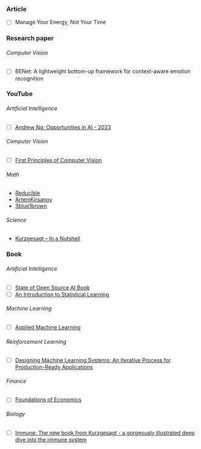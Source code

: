 ### Article

- [ ] Manage Your Energy, Not Your Time
### Research paper
###### Computer Vision

- [ ] BENet: A lightweight bottom-up framework for context-aware emotion recognition
### YouTube
###### Artificial Intelligence

- [ ] [Andrew Ng: Opportunities in AI - 2023](https://www.youtube.com/watch?v=5p248yoa3oE)
###### Computer Vision

- [ ] [First Principles of Computer Vision](https://www.youtube.com/@firstprinciplesofcomputerv3258)
###### Math

- [Reducible](https://www.youtube.com/@Reducible)
- [ArtemKirsanov](https://www.youtube.com/@ArtemKirsanov)
- [3blue1brown](https://www.youtube.com/@3blue1brown)
###### Science

- [Kurzgesagt – In a Nutshell](https://www.youtube.com/@Kurzgesagt)
### Book
###### Artificial Intelligence

- [ ] [State of Open Source AI Book](https://book.premai.io/state-of-open-source-ai/)
- [ ] [An Introduction to Statistical Learning](https://www.statlearning.com/)
###### Machine Learning

- [ ] [Applied Machine Learning](https://kuleshov-group.github.io/aml-book/intro.html)
###### Reinforcement Learning

- [ ] [Designing Machine Learning Systems: An Iterative Process for Production-Ready Applications](https://www.libgen.is/search.php?req=Designing+Machine+Learning+Systems%3A+An+Iterative+Process+for+Production-Ready+Applications&lg_topic=libgen&open=0&view=simple&res=25&phrase=1&column=def)
###### Finance

- [ ] [Foundations of Economics](https://www.amazon.com/Foundations-Economics-David-K-Begg/dp/0077121880)
###### Biology

- [ ] [Immune: The new book from Kurzgesagt - a gorgeously illustrated deep dive into the immune system](https://www.amazon.com/Immune-Kurzgesagt-gorgeously-illustrated-immune/dp/1529360684)